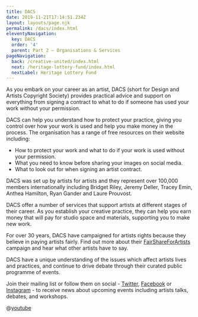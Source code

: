 ```yaml
---
title: DACS
date: 2019-11-21T17:14:51.234Z
layout: layouts/page.njk
permalink: /dacs/index.html
eleventyNavigation:
  key: DACS
  order: '4'
  parent: Part 2 – Organisations & Services
pageNavigation:
  back: /creative-united/index.html
  next: /heritage-lottery-fund/index.html
  nextLabel: Heritage Lottery Fund
---
```

As you embark on your career as an artist, DACS (short for Design and Artists Copyright Society) provides practical advice and support on everything from signing a contract to what to do if someone has used your work without your permission. 

DACS can help you understand how to protect your practice, giving you control over how your work is used and help you make money in the process. The organisation has a range of free resources on their website including:

* How to protect your work and what to do if your work is used without your permission.
* What you need to know before sharing your images on social media. 
* What to look out for when signing an artist contract.

DACS was set up by artists for artists and they represent over 100,000 members internationally including Bridget Riley, Jeremy Deller, Tracey Emin, Anthea Hamilton, Ryan Gander and Laure Prouvost. 

DACS offer a number of services that support artists at different stages of their career. As you establish your creative practice, they can help you earn money that will pay for studio space and materials, supporting you to make new work.

For over 30 years, DACS have campaigned for artists rights because they believe in paying artists fairly. Find out more about their [FairShareForArtists](https://fairshareforartists.org/) campaign and hear what other artists have to say.

DACS have a unique understanding of the issues which affect artists lives and practices, and continue to drive debate through their curated public programme of events.

Join their mailing list or follow them on social - [Twitter](http://twitter.com/@DACSforArtists), [Facebook](https://www.facebook.com/DACSforArtists) or [Instagram](http://instagram.com/@DACSforArtists) - to receive news about upcoming events including artists talks, debates, and workshops.

@[youtube](w72p9h4zJkw "Fair Share For Artists: In the artists' words")
